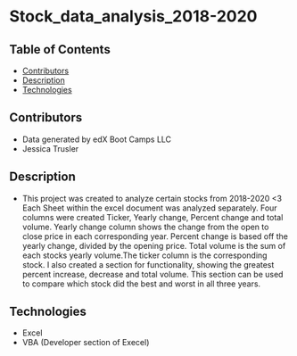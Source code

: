 # Stock_data_analysis_2018-2020
## Table of Contents
  - [Contributors](#contributors)
  - [Description](#description)
  - [Technologies](#technologies)

  
## Contributors
  - Data generated by edX Boot Camps LLC
  - Jessica Trusler 
  
## Description
   -  This project was created to analyze certain stocks from 2018-2020 <3
  Each Sheet within the excel document was analyzed separately. Four columns were created Ticker, Yearly change, Percent change and total volume.
  Yearly change column shows the change from the open to close price in each corresponding year.
  Percent change is based off the yearly change, divided by the opening price. Total volume is the sum of each stocks yearly volume.The ticker column is   the corresponding stock. I also created a section for functionality, showing the greatest percent increase, decrease and total volume. This section can be used to compare which stock did the best and worst in all three years.
    
## Technologies
  - Excel
  - VBA (Developer section of Execel)
  
  
  
  
